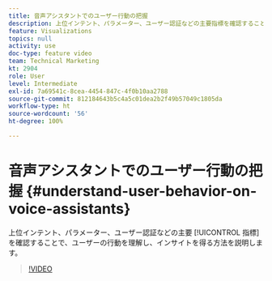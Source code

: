 ```yaml
---
title: 音声アシスタントでのユーザー行動の把握
description: 上位インテント、パラメーター、ユーザー認証などの主要指標を確認することで、ユーザーの行動を理解し、インサイトを得る方法を説明します。
feature: Visualizations
topics: null
activity: use
doc-type: feature video
team: Technical Marketing
kt: 2904
role: User
level: Intermediate
exl-id: 7a69541c-8cea-4454-847c-4f0b10aa2788
source-git-commit: 812184643b5c4a5c01dea2b2f49b57049c1805da
workflow-type: ht
source-wordcount: '56'
ht-degree: 100%

---
```


# 音声アシスタントでのユーザー行動の把握 {#understand-user-behavior-on-voice-assistants}

上位インテント、パラメーター、ユーザー認証などの主要 [!UICONTROL 指標] を確認することで、ユーザーの行動を理解し、インサイトを得る方法を説明します。

>[!VIDEO](https://video.tv.adobe.com/v/27227/?quality=12&learn=on)
